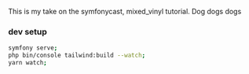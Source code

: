 This is my take on the symfonycast, mixed_vinyl tutorial. Dog dogs dogs 
### dev setup
```sh
symfony serve;
php bin/console tailwind:build --watch; 
yarn watch;
```